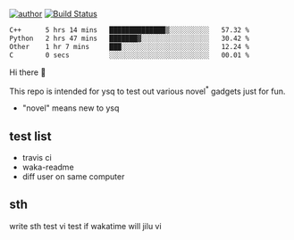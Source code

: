 [![author](https://img.shields.io/badge/author-ysq-green)](https://github.com/Yang-Shiqin)
[![Build Status](https://app.travis-ci.com/Yang-Shiqin/testall.svg?branch=main)](https://app.travis-ci.com/Yang-Shiqin/testall)

<!--START_SECTION:waka-->

```txt
C++      5 hrs 14 mins   ██████████████▒░░░░░░░░░░   57.32 %
Python   2 hrs 47 mins   ███████▓░░░░░░░░░░░░░░░░░   30.42 %
Other    1 hr 7 mins     ███░░░░░░░░░░░░░░░░░░░░░░   12.24 %
C        0 secs          ░░░░░░░░░░░░░░░░░░░░░░░░░   00.01 %
```

<!--END_SECTION:waka-->

Hi there 👋

This repo is intended for ysq to test out various novel<sup>*</sup> gadgets just for fun.

- "novel" means new to ysq

## test list
- travis ci
- waka-readme
- diff user on same computer

## sth
write sth
test vi
test if wakatime will jilu vi

